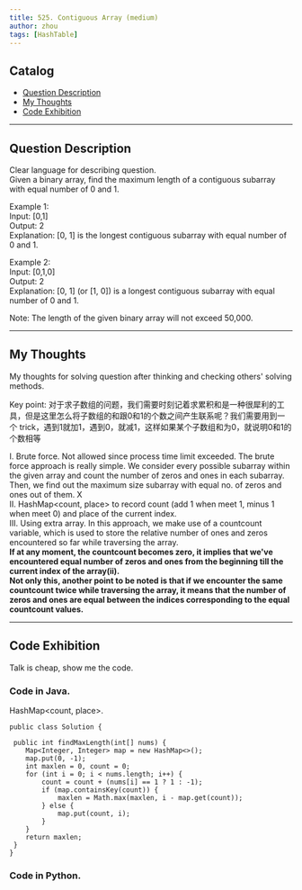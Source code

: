 ```yaml
---
title: 525. Contiguous Array (medium)                  
author: zhou      
tags: [HashTable]          
---
```


       

## Catalog  
+ [Question Description](#partI)
+ [My Thoughts](#partII)
+ [Code Exhibition](#partIII)

----------------------------------

## Question Description
Clear language for describing question.    
Given a binary array, find the maximum length of a contiguous subarray with equal number of 0 and 1.    

Example 1:    
Input: [0,1]    
Output: 2    
Explanation: [0, 1] is the longest contiguous subarray with equal number of 0 and 1.     

Example 2:    
Input: [0,1,0]    
Output: 2     
Explanation: [0, 1] (or [1, 0]) is a longest contiguous subarray with equal number of 0 and 1.      

Note: The length of the given binary array will not exceed 50,000.      



----------------------------------

## My Thoughts
My thoughts for solving question after thinking and checking others' solving methods.       

Key point: 对于求子数组的问题，我们需要时刻记着求累积和是一种很犀利的工具，但是这里怎么将子数组的和跟0和1的个数之间产生联系呢？我们需要用到一个 trick，遇到1就加1，遇到0，就减1，这样如果某个子数组和为0，就说明0和1的个数相等     

I. Brute force. Not allowed since process time limit exceeded. The brute force approach is really simple. We consider every possible subarray within the given array and count the number of zeros and ones in each subarray. Then, we find out the maximum size subarray with equal no. of zeros and ones out of them. X          
II. HashMap<count, place> to record count (add 1 when meet 1, minus 1 when meet 0) and place of the current index.       
III. Using extra array. In this approach, we make use of a countcount variable, which is used to store the relative number of ones and zeros encountered so far while traversing the array.      
<b> If at any moment, the countcount becomes zero, it implies that we've encountered equal number of zeros and ones from the beginning till the current index of the array(ii).      
Not only this, another point to be noted is that if we encounter the same countcount twice while traversing the array, it means that the number of zeros and ones are equal between the indices corresponding to the equal countcount values. </b>          


----------------------------------

## Code Exhibition
Talk is cheap, show me the code.    
### Code in Java.     
HashMap<count, place>.    

    public class Solution {

     public int findMaxLength(int[] nums) {
        Map<Integer, Integer> map = new HashMap<>();
        map.put(0, -1);
        int maxlen = 0, count = 0;
        for (int i = 0; i < nums.length; i++) {
            count = count + (nums[i] == 1 ? 1 : -1);
            if (map.containsKey(count)) {
                maxlen = Math.max(maxlen, i - map.get(count));
            } else {
                map.put(count, i);
            }
        }
        return maxlen;
     }
    }


### Code in Python.   




